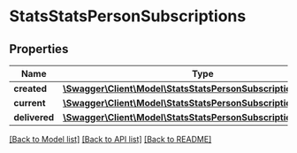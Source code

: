 # StatsStatsPersonSubscriptions

## Properties
Name | Type | Description | Notes
------------ | ------------- | ------------- | -------------
**created** | [**\Swagger\Client\Model\StatsStatsPersonSubscriptionsCreated**](StatsStatsPersonSubscriptionsCreated.md) |  | [optional] 
**current** | [**\Swagger\Client\Model\StatsStatsPersonSubscriptionsCurrent**](StatsStatsPersonSubscriptionsCurrent.md) |  | [optional] 
**delivered** | [**\Swagger\Client\Model\StatsStatsPersonSubscriptionsDelivered**](StatsStatsPersonSubscriptionsDelivered.md) |  | [optional] 

[[Back to Model list]](../README.md#documentation-for-models) [[Back to API list]](../README.md#documentation-for-api-endpoints) [[Back to README]](../README.md)

